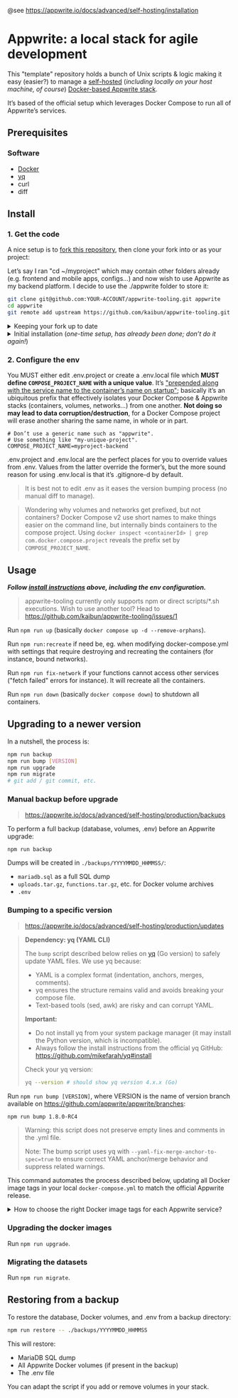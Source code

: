 @see https://appwrite.io/docs/advanced/self-hosting/installation

# Appwrite: a local stack for agile development

This "template" repository holds a bunch of Unix scripts & logic making it easy (easier?) to manage a [self-hosted](https://appwrite.io/docs/advanced/self-hosting) (_including locally on your host machine, of course_) [Docker-based Appwrite stack](https://github.com/appwrite/appwrite).

It’s based of the official setup which leverages Docker Compose to run all of Appwrite’s services.

## Prerequisites

### Software

- [Docker](https://docker.io/)
- [yq](https://github.com/mikefarah/yq)
- curl
- diff

## Install

### 1. Get the code

A nice setup is to [fork this repository](https://github.com/kaibun/appwrite-tooling/fork), then clone your fork into or as your project:

Let’s say I ran "cd ~/myproject" which may contain other folders already (e.g. frontend and mobile apps, configs…) and now wish to use Appwrite as my backend platform. I decide to use the ./appwrite folder to store it:

```sh
git clone git@github.com:YOUR-ACCOUNT/appwrite-tooling.git appwrite
cd appwrite
git remote add upstream https://github.com/kaibun/appwrite-tooling.git
```

<details>
<summary>Keeping your fork up to date</summary>

If you have forked and cloned this template, you can fetch and merge the latest changes from the official repository ("upstream") at any time:

```sh
git fetch upstream
git merge upstream/main
# Or, if you would rather rebase your changes on top of upstream:
# git rebase upstream/main
```

This allows you to benefit from new features and fixes while keeping your own customizations.

If you encounter conflicts, resolve them manually, then commit the result.

</details>

<details>
<summary>Initial installation (<em>one-time setup, has already been done; don’t do it again!</em>)</summary>

```sh
# 1.7.4 at the time…
docker run -it --rm \
    --volume /var/run/docker.sock:/var/run/docker.sock \
    --volume "$(pwd)"/appwrite:/usr/src/code/appwrite:rw \
    --entrypoint="install" \
    appwrite/appwrite:1.7.4
```

It generated [./docker-compose.yml](https://github.com/appwrite/appwrite/blob/568f6fd2747dbb7adfcf846944e642830acf1617/docker-compose.yml); [./.env](https://github.com/appwrite/appwrite/blob/568f6fd2747dbb7adfcf846944e642830acf1617/.env) was then added.

</details>

### 2. Configure the env

You MUST either edit .env.project or create a .env.local file which **MUST define `COMPOSE_PROJECT_NAME` with a unique value**. It’s ["prepended along with the service name to the container’s name on startup"](https://docs.docker.com/compose/how-tos/environment-variables/envvars/#compose_project_name); basically it’s an ubiquitous prefix that effectively isolates your Docker Compose & Appwrite stacks (containers, volumes, networks…) from one another. **Not doing so may lead to data corruption/destruction**, for a Docker Compose project will erase another sharing the same name, in whole or in part.

```env
# Don’t use a generic name such as "appwrite".
# Use something like "my-unique-project".
COMPOSE_PROJECT_NAME=myproject-backend
```

.env.project and .env.local are the perfect places for you to override values from .env. Values from the latter override the former’s, but the more sound reason for using .env.local is that it’s .gitignore-d by default.

> It is best not to edit .env as it eases the version bumping process (no manual diff to manage).

> Wondering why volumes and networks get prefixed, but not containers? Docker Compose v2 use short names to make things easier on the command line, but internally binds containers to the compose project. Using `docker inspect <containerId> | grep com.docker.compose.project` reveals the prefix set by `COMPOSE_PROJECT_NAME`.

## Usage

**_Follow [install instructions](#install) above, including the env configuration._**

> appwrite-tooling currently only supports npm or direct scripts/\*.sh executions. Wish to use another tool? Head to https://github.com/kaibun/appwrite-tooling/issues/1

Run `npm run up` (basically `docker compose up -d --remove-orphans`).

Run `npm run:recreate` if need be, eg. when modifying docker-compose.yml with settings that require destroying and recreating the containers (for instance, bound networks).

Run `npm run fix-network` if your functions cannot access other services ("fetch failed" errors for instance). It will recreate all the containers.

Run `npm run down` (basically `docker compose down`) to shutdown all containers.

## Upgrading to a newer version

In a nutshell, the process is:

```sh
npm run backup
npm run bump [VERSION]
npm run upgrade
npm run migrate
# git add / git commit, etc.
```

### Manual backup before upgrade

> https://appwrite.io/docs/advanced/self-hosting/production/backups

To perform a full backup (database, volumes, .env) before an Appwrite upgrade:

```sh
npm run backup
```

Dumps will be created in `./backups/YYYYMMDD_HHMMSS/`:

- `mariadb.sql` as a full SQL dump
- `uploads.tar.gz`, `functions.tar.gz`, etc. for Docker volume archives
- `.env`

### Bumping to a specific version

> https://appwrite.io/docs/advanced/self-hosting/production/updates

> **Dependency: yq (YAML CLI)**
>
> The `bump` script described below relies on [yq](https://github.com/mikefarah/yq) (Go version) to safely update YAML files. We use yq because:
>
> - YAML is a complex format (indentation, anchors, merges, comments).
> - yq ensures the structure remains valid and avoids breaking your compose file.
> - Text-based tools (sed, awk) are risky and can corrupt YAML.
>
> **Important:**
>
> - Do not install yq from your system package manager (it may install the Python version, which is incompatible).
> - Always follow the install instructions from the official yq GitHub: https://github.com/mikefarah/yq#install
>
> Check your yq version:
>
> ```sh
> yq --version # should show yq version 4.x.x (Go)
> ```

Run `npm run bump [VERSION]`, where VERSION is the name of version branch available on https://github.com/appwrite/appwrite/branches:

```sh
npm run bump 1.8.0-RC4
```

> Warning: this script does not preserve empty lines and comments in the .yml file.
>
> Note: The bump script uses yq with `--yaml-fix-merge-anchor-to-spec=true` to ensure correct YAML anchor/merge behavior and suppress related warnings.

This command automates the process described below, updating all Docker image tags in your local `docker-compose.yml` to match the official Appwrite release.

<details>
<summary>How to choose the right Docker image tags for each Appwrite service?</summary>

_You do not need to that manually; the `bump` command automates all of it. Information below left for reference and education._

**General rule:**

Always use the image tags recommended in the official docker-compose file for the target Appwrite version.

**How to proceed:**

1. Go to the official docker-compose file for your target Appwrite version, for instance for 1.8.0-RC4:
   https://github.com/appwrite/appwrite/blob/1.8.0-RC4/docker-compose.yml
2. For each service, use the exact image tag specified in this file.
   - For example, for Appwrite 1.8.0-RC4, use `appwrite/appwrite:1.8.0-RC4` for all services that use `appwrite-dev` in the official compose.
   - For other services (console, openruntimes, traefik, etc.), use the exact tag shown (e.g. `appwrite/console:7.4.7`, `openruntimes/executor:0.11.0`).

**Why?**

- Appwrite services are versioned to work together. Mixing tags ("latest", "major", etc.) with a specific Appwrite version can cause bugs or subtle incompatibilities.
- Always follow the official compose file for your release to guarantee compatibility.

**Summary:**

- Never mix "latest" or "major" tags with a specific Appwrite version.
- Always align your images with the tags from the official compose file for your Appwrite version.

You can update your `docker-compose.yml` based on the official file for your target version. This is the recommended method by Appwrite.

</details>

### Upgrading the docker images

Run `npm run upgrade`.

### Migrating the datasets

Run `npm run migrate`.

## Restoring from a backup

To restore the database, Docker volumes, and .env from a backup directory:

```sh
npm run restore -- ./backups/YYYYMMDD_HHMMSS
```

This will restore:

- MariaDB SQL dump
- All Appwrite Docker volumes (if present in the backup)
- The .env file

You can adapt the script if you add or remove volumes in your stack.
